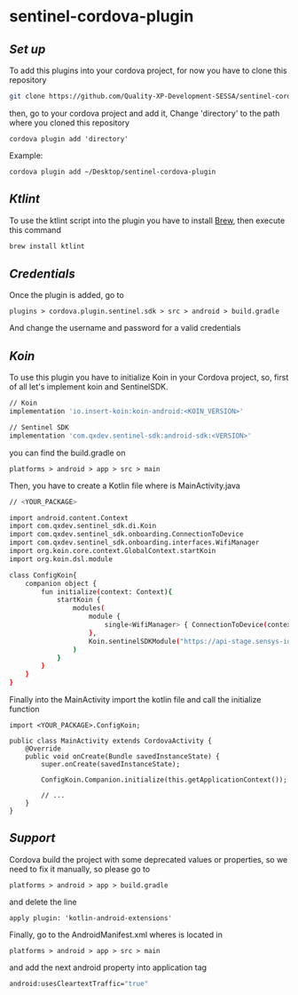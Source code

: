 [brew]: <https://docs.brew.sh/Installation>

# sentinel-cordova-plugin
## _Set up_
To add this plugins into your cordova project, for now you have to clone this repository
```sh
git clone https://github.com/Quality-XP-Development-SESSA/sentinel-cordova-plugin.git
```

then, go to your cordova project and add it, Change 'directory' to the path where you cloned this repository
```
cordova plugin add 'directory'
```
Example:
```
cordova plugin add ~/Desktop/sentinel-cordova-plugin
```

## _Ktlint_
To use the ktlint script into the plugin you have to install [Brew][brew], then execute this command
```sh
brew install ktlint
```

## _Credentials_
Once the plugin is added, go to
```
plugins > cordova.plugin.sentinel.sdk > src > android > build.gradle
```
And change the username and password for a valid credentials

## _Koin_
To use this plugin you have to initialize Koin in your Cordova project, so, first of all let's implement koin and SentinelSDK.
```sh
// Koin
implementation 'io.insert-koin:koin-android:<KOIN_VERSION>'

// Sentinel SDK
implementation 'com.qxdev.sentinel-sdk:android-sdk:<VERSION>'
```
you can find the build.gradle on 
```
platforms > android > app > src > main 
```
Then, you have to create a Kotlin file where is MainActivity.java
```sh
// <YOUR_PACKAGE>

import android.content.Context
import com.qxdev.sentinel_sdk.di.Koin
import com.qxdev.sentinel_sdk.onboarding.ConnectionToDevice
import com.qxdev.sentinel_sdk.onboarding.interfaces.WifiManager
import org.koin.core.context.GlobalContext.startKoin
import org.koin.dsl.module

class ConfigKoin{
    companion object {
        fun initialize(context: Context){
            startKoin {
                modules(
                    module {
                        single<WifiManager> { ConnectionToDevice(context) }
                    },
                    Koin.sentinelSDKModule("https://api-stage.sensys-iot.com"),
                )
            }
        }
    }
}
```
Finally into the MainActivity import the kotlin file and call the initialize function
```
import <YOUR_PACKAGE>.ConfigKoin;

public class MainActivity extends CordovaActivity {
    @Override
    public void onCreate(Bundle savedInstanceState) {
        super.onCreate(savedInstanceState);

        ConfigKoin.Companion.initialize(this.getApplicationContext());

        // ...
    }
}
```

## _Support_
Cordova build the project with some deprecated values or properties, so we need to fix it manually, so please go to
```
platforms > android > app > build.gradle
```
and delete the line 
```
apply plugin: 'kotlin-android-extensions'
```
Finally, go to the AndroidManifest.xml wheres is located in
```
platforms > android > app > src > main
```
and add the next android property into application tag
```sh
android:usesCleartextTraffic="true"
```
